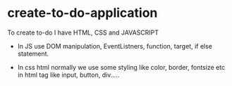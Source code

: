 # create-to-do-application

To create to-do I have HTML, CSS and JAVASCRIPT

* In JS use DOM manipulation, EventListners, function, target, if else statement.

* In css html normally we use some styling like color, border, fontsize etc in html tag like input, button, div.....

